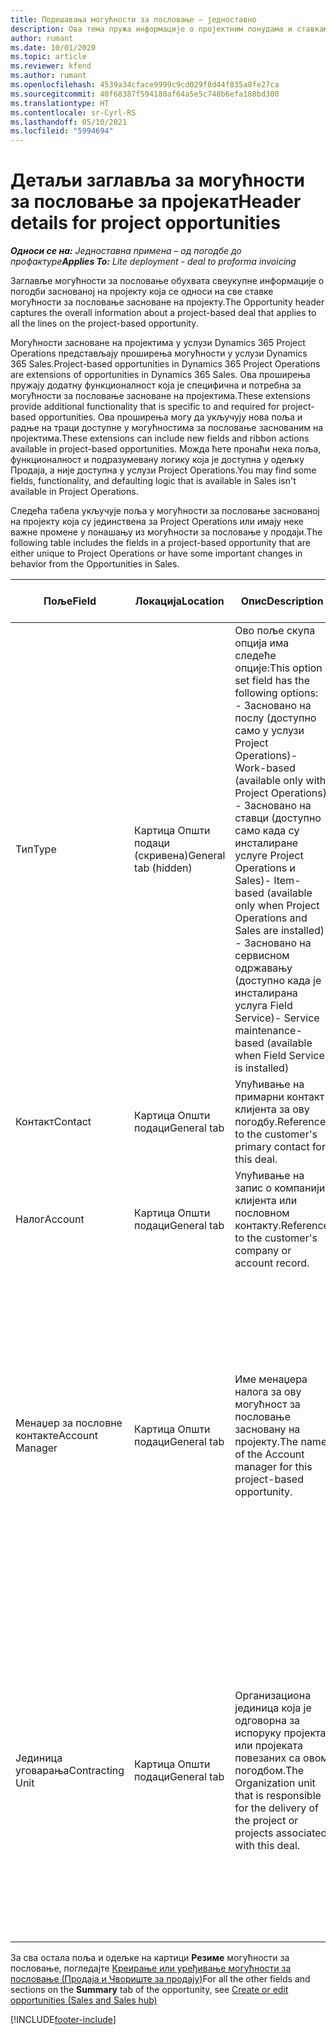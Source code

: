 ```yaml
---
title: Подешавања могућности за пословање – једноставно
description: Ова тема пружа информације о пројектним понудама и ставкама могућности за пословање заснованим на пројекту.
author: rumant
ms.date: 10/01/2020
ms.topic: article
ms.reviewer: kfend
ms.author: rumant
ms.openlocfilehash: 4539a34cface9999c9cd029f8d44f835a8fe27ca
ms.sourcegitcommit: 40f68387f594180af64a5e5c748b6efa188bd300
ms.translationtype: HT
ms.contentlocale: sr-Cyrl-RS
ms.lasthandoff: 05/10/2021
ms.locfileid: "5994694"
---
```

# <a name="header-details-for-project-opportunities"></a><span data-ttu-id="947a3-103">Детаљи заглавља за могућности за пословање за пројекат</span><span class="sxs-lookup"><span data-stu-id="947a3-103">Header details for project opportunities</span></span>

<span data-ttu-id="947a3-104">_**Односи се на:** Једноставна примена – од погодбе до профактуре_</span><span class="sxs-lookup"><span data-stu-id="947a3-104">_**Applies To:** Lite deployment - deal to proforma invoicing_</span></span>

<span data-ttu-id="947a3-105">Заглавље могућности за пословање обухвата свеукупне информације о погодби заснованој на пројекту која се односи на све ставке могућности за пословање засноване на пројекту.</span><span class="sxs-lookup"><span data-stu-id="947a3-105">The Opportunity header captures the overall information about a project-based deal that applies to all the lines on the project-based opportunity.</span></span>

<span data-ttu-id="947a3-106">Могућности засноване на пројектима у услузи Dynamics 365 Project Operations представљају проширења могућности у услузи Dynamics 365 Sales.</span><span class="sxs-lookup"><span data-stu-id="947a3-106">Project-based opportunities in Dynamics 365 Project Operations are extensions of opportunities in Dynamics 365 Sales.</span></span> <span data-ttu-id="947a3-107">Ова проширења пружају додатну функционалност која је специфична и потребна за могућности за пословање засноване на пројектима.</span><span class="sxs-lookup"><span data-stu-id="947a3-107">These extensions provide additional functionality that is specific to and required for project-based opportunities.</span></span> <span data-ttu-id="947a3-108">Ова проширења могу да укључују нова поља и радње на траци доступне у могућностима за пословање заснованим на пројектима.</span><span class="sxs-lookup"><span data-stu-id="947a3-108">These extensions can include new fields and ribbon actions available in project-based opportunities.</span></span> <span data-ttu-id="947a3-109">Можда ћете пронаћи нека поља, функционалност и подразумевану логику која је доступна у одељку Продаја, а није доступна у услузи Project Operations.</span><span class="sxs-lookup"><span data-stu-id="947a3-109">You may find some fields, functionality, and defaulting logic that is available in Sales isn't available in Project Operations.</span></span>

<span data-ttu-id="947a3-110">Следећа табела укључује поља у могућности за пословање заснованој на пројекту која су јединствена за Project Operations или имају неке важне промене у понашању из могућности за пословање у продаји.</span><span class="sxs-lookup"><span data-stu-id="947a3-110">The following table includes the fields in a project-based opportunity that are either unique to Project Operations or have some important changes in behavior from the Opportunities in Sales.</span></span>

| <span data-ttu-id="947a3-111">**Поље**</span><span class="sxs-lookup"><span data-stu-id="947a3-111">**Field**</span></span> | <span data-ttu-id="947a3-112">**Локација**</span><span class="sxs-lookup"><span data-stu-id="947a3-112">**Location**</span></span> | <span data-ttu-id="947a3-113">**Опис**</span><span class="sxs-lookup"><span data-stu-id="947a3-113">**Description**</span></span> | <span data-ttu-id="947a3-114">**Последични утицај**</span><span class="sxs-lookup"><span data-stu-id="947a3-114">**Downstream impact**</span></span> |
| --- | --- | --- | --- |
| <span data-ttu-id="947a3-115">Тип</span><span class="sxs-lookup"><span data-stu-id="947a3-115">Type</span></span> | <span data-ttu-id="947a3-116">Картица Општи подаци (скривена)</span><span class="sxs-lookup"><span data-stu-id="947a3-116">General tab (hidden)</span></span> | <span data-ttu-id="947a3-117">Ово поље скупа опција има следеће опције:</span><span class="sxs-lookup"><span data-stu-id="947a3-117">This option set field has the following options:</span></span></br><span data-ttu-id="947a3-118">- Засновано на послу (доступно само у услузи Project Operations)</span><span class="sxs-lookup"><span data-stu-id="947a3-118">- Work-based (available only with Project Operations)</span></span></br><span data-ttu-id="947a3-119">- Засновано на ставци (доступно само када су инсталиране услуге Project Operations и Sales)</span><span class="sxs-lookup"><span data-stu-id="947a3-119">- Item-based (available only when Project Operations and Sales are installed)</span></span></br><span data-ttu-id="947a3-120">- Засновано на сервисном одржавању (доступно када је инсталирана услуга Field Service)</span><span class="sxs-lookup"><span data-stu-id="947a3-120">- Service maintenance-based (available when Field Service is installed)</span></span> | <span data-ttu-id="947a3-121">Када користите Project Operations, ова вредност поља се аутоматски поставља на опцију **Засновано на послу**, која класификује могућност за пословање као засновану на пројекту.</span><span class="sxs-lookup"><span data-stu-id="947a3-121">When you use Project Operations, this field value is automatically set to **Work-based** which classifies the Opportunity as project-based.</span></span> <span data-ttu-id="947a3-122">Могућност за пословање треба да се заснива на пројекту како би се омогућила сва проширења и функције специфичне за пројекат у процесу продаје за ову погодбу.</span><span class="sxs-lookup"><span data-stu-id="947a3-122">An Opportunity should be project-based to enable all project-specific extensions and functionality in the downstream sales process for this deal.</span></span> |
| <span data-ttu-id="947a3-123">Контакт</span><span class="sxs-lookup"><span data-stu-id="947a3-123">Contact</span></span> | <span data-ttu-id="947a3-124">Картица Општи подаци</span><span class="sxs-lookup"><span data-stu-id="947a3-124">General tab</span></span> | <span data-ttu-id="947a3-125">Упућивање на примарни контакт клијента за ову погодбу.</span><span class="sxs-lookup"><span data-stu-id="947a3-125">Reference to the customer's primary contact for this deal.</span></span> | |
| <span data-ttu-id="947a3-126">Налог</span><span class="sxs-lookup"><span data-stu-id="947a3-126">Account</span></span> | <span data-ttu-id="947a3-127">Картица Општи подаци</span><span class="sxs-lookup"><span data-stu-id="947a3-127">General tab</span></span> | <span data-ttu-id="947a3-128">Упућивање на запис о компанији клијента или пословном контакту.</span><span class="sxs-lookup"><span data-stu-id="947a3-128">Reference to the customer's company or account record.</span></span> | |
| <span data-ttu-id="947a3-129">Менаџер за пословне контакте</span><span class="sxs-lookup"><span data-stu-id="947a3-129">Account Manager</span></span> | <span data-ttu-id="947a3-130">Картица Општи подаци</span><span class="sxs-lookup"><span data-stu-id="947a3-130">General tab</span></span> | <span data-ttu-id="947a3-131">Име менаџера налога за ову могућност за пословање засновану на пројекту.</span><span class="sxs-lookup"><span data-stu-id="947a3-131">The name of the Account manager for this project-based opportunity.</span></span> | <span data-ttu-id="947a3-132">Менаџер пословног контакта је одговоран за управљање односом са клијентом кроз завршетак овог пројекта.</span><span class="sxs-lookup"><span data-stu-id="947a3-132">The Account manager is responsible for managing the relationship with the customer through the completion of this project.</span></span> <span data-ttu-id="947a3-133">На основу записа ресурса који може да се резервише повезаног са менаџером налога, уговорна јединица је подразумевана.</span><span class="sxs-lookup"><span data-stu-id="947a3-133">Based on the bookable resource record tied to the Account manager, the contracting unit is defaulted.</span></span> |
| <span data-ttu-id="947a3-134">Јединица уговарања</span><span class="sxs-lookup"><span data-stu-id="947a3-134">Contracting Unit</span></span> | <span data-ttu-id="947a3-135">Картица Општи подаци</span><span class="sxs-lookup"><span data-stu-id="947a3-135">General tab</span></span> | <span data-ttu-id="947a3-136">Организациона јединица која је одговорна за испоруку пројекта или пројеката повезаних са овом погодбом.</span><span class="sxs-lookup"><span data-stu-id="947a3-136">The Organization unit that is responsible for the delivery of the project or projects associated with this deal.</span></span> | <span data-ttu-id="947a3-137">Уговорна јединица је одељење предузећа које ће завршити пројекте након закључења погодбе.</span><span class="sxs-lookup"><span data-stu-id="947a3-137">The contracting unit is the division of the company that will complete the project(s) after the deal is closed.</span></span> <span data-ttu-id="947a3-138">Свака уговорна јединица има валуту и она се користи за извештавање о процењеним и стварним трошковима насталим током пројекта.</span><span class="sxs-lookup"><span data-stu-id="947a3-138">Every contracting unit has a currency, and this currency is used to report estimated and actual costs incurred during the project.</span></span> |

<span data-ttu-id="947a3-139">За сва остала поља и одељке на картици **Резиме** могућности за пословање, погледајте [Креирање или уређивање могућности за пословање (Продаја и Чвориште за продају)](/dynamics365/sales-enterprise/create-edit-opportunity-sales)</span><span class="sxs-lookup"><span data-stu-id="947a3-139">For all the other fields and sections on the **Summary** tab of the opportunity, see [Create or edit opportunities (Sales and Sales hub)](/dynamics365/sales-enterprise/create-edit-opportunity-sales)</span></span>


[!INCLUDE[footer-include](../../includes/footer-banner.md)]
